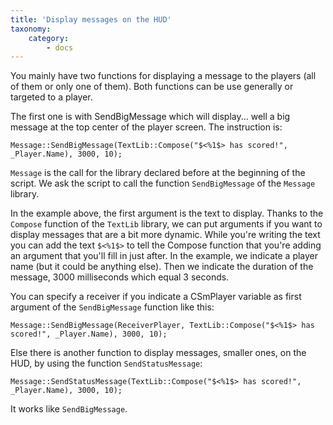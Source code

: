 ```yaml
---
title: 'Display messages on the HUD'
taxonomy:
    category:
        - docs
---
```


You mainly have two functions for displaying a message to the players (all of them or only one of them). Both functions can be use generally or targeted to a player.

The first one is with SendBigMessage which will display... well a big message at the top center of the player screen. The instruction is:

```
Message::SendBigMessage(TextLib::Compose("$<%1$> has scored!", _Player.Name), 3000, 10);
```

`Message` is the call for the library declared before at the beginning of the script. We ask the script to call the function `SendBigMessage` of the `Message` library.

In the example above, the first argument is the text to display. Thanks to the `Compose` function of the `TextLib` library, we can put arguments if you want to display messages that are a bit more dynamic. While you're writing the text you can add the text `$<%1$>` to tell the Compose function that you're adding an argument that you'll fill in just after. In the example, we indicate a player name (but it could be anything else). Then we indicate the duration of the message, 3000 milliseconds which equal 3 seconds.

You can specify a receiver if you indicate a CSmPlayer variable as first argument of the `SendBigMessage` function like this:

```
Message::SendBigMessage(ReceiverPlayer, TextLib::Compose("$<%1$> has scored!", _Player.Name), 3000, 10);
```

Else there is another function to display messages, smaller ones, on the HUD, by using the function `SendStatusMessage`:

```
Message::SendStatusMessage(TextLib::Compose("$<%1$> has scored!", _Player.Name), 3000, 10);
```

It works like `SendBigMessage`.